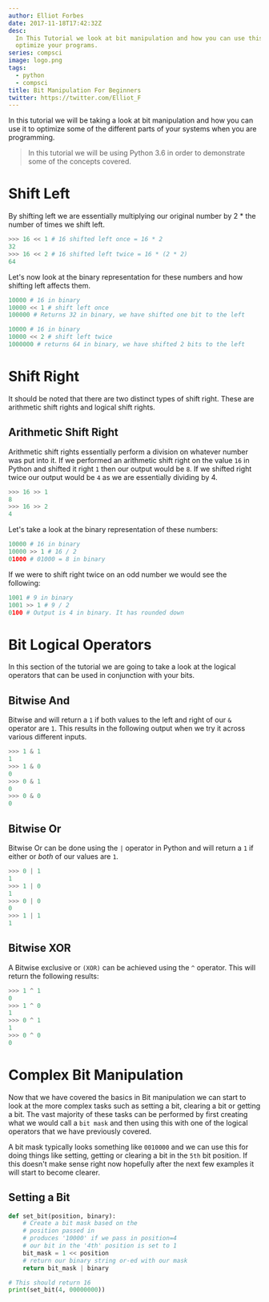 ```yaml
---
author: Elliot Forbes
date: 2017-11-18T17:42:32Z
desc:
  In This Tutorial we look at bit manipulation and how you can use this to
  optimize your programs.
series: compsci
image: logo.png
tags:
  - python
  - compsci
title: Bit Manipulation For Beginners
twitter: https://twitter.com/Elliot_F
---
```


In this tutorial we will be taking a look at bit manipulation and how you can
use it to optimize some of the different parts of your systems when you are
programming.

> In this tutorial we will be using Python 3.6 in order to demonstrate some of
> the concepts covered.

# Shift Left

By shifting left we are essentially multiplying our original number by 2 \* the
number of times we shift left.

```py
>>> 16 << 1 # 16 shifted left once = 16 * 2
32
>>> 16 << 2 # 16 shifted left twice = 16 * (2 * 2)
64
```

Let's now look at the binary representation for these numbers and how shifting
left affects them.

```py
10000 # 16 in binary
10000 << 1 # shift left once
100000 # Returns 32 in binary, we have shifted one bit to the left

10000 # 16 in binary
10000 << 2 # shift left twice
1000000 # returns 64 in binary, we have shifted 2 bits to the left
```

# Shift Right

It should be noted that there are two distinct types of shift right. These are
arithmetic shift rights and logical shift rights.

## Arithmetic Shift Right

Arithmetic shift rights essentially perform a division on whatever number was
put into it. If we performed an arithmetic shift right on the value `16` in
Python and shifted it right `1` then our output would be `8`. If we shifted
right twice our output would be `4` as we are essentially dividing by 4.

```py
>>> 16 >> 1
8
>>> 16 >> 2
4
```

Let's take a look at the binary representation of these numbers:

```py
10000 # 16 in binary
10000 >> 1 # 16 / 2
01000 # 01000 = 8 in binary
```

If we were to shift right twice on an odd number we would see the following:

```py
1001 # 9 in binary
1001 >> 1 # 9 / 2
0100 # Output is 4 in binary. It has rounded down
```

# Bit Logical Operators

In this section of the tutorial we are going to take a look at the logical
operators that can be used in conjunction with your bits.

## Bitwise And

Bitwise and will return a `1` if both values to the left and right of our `&`
operator are `1`. This results in the following output when we try it across
various different inputs.

```py
>>> 1 & 1
1
>>> 1 & 0
0
>>> 0 & 1
0
>>> 0 & 0
0
```

## Bitwise Or

Bitwise Or can be done using the `|` operator in Python and will return a `1` if
either or _both_ of our values are `1`.

```py
>>> 0 | 1
1
>>> 1 | 0
1
>>> 0 | 0
0
>>> 1 | 1
1
```

## Bitwise XOR

A Bitwise exclusive or `(XOR)` can be achieved using the `^` operator. This will
return the following results:

```py
>>> 1 ^ 1
0
>>> 1 ^ 0
1
>>> 0 ^ 1
1
>>> 0 ^ 0
0
```

# Complex Bit Manipulation

Now that we have covered the basics in Bit manipulation we can start to look at
the more complex tasks such as setting a bit, clearing a bit or getting a bit.
The vast majority of these tasks can be performed by first creating what we
would call a `bit mask` and then using this with one of the logical operators
that we have previously covered.

A bit mask typically looks something like `0010000` and we can use this for
doing things like setting, getting or clearing a bit in the `5th` bit position.
If this doesn't make sense right now hopefully after the next few examples it
will start to become clearer.

## Setting a Bit

```py
def set_bit(position, binary):
    # Create a bit mask based on the
    # position passed in
    # produces '10000' if we pass in position=4
    # our bit in the '4th' position is set to 1
    bit_mask = 1 << position
    # return our binary string or-ed with our mask
    return bit_mask | binary

# This should return 16
print(set_bit(4, 00000000))
```

<!--## Getting a Bit

## Clearing a Bit -->
